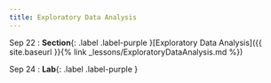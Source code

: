 ```yaml
---
title: Exploratory Data Analysis
---
```


Sep 22
: **Section**{: .label .label-purple }[Exploratory Data Analysis]({{ site.baseurl }}{% link _lessons/ExploratoryDataAnalysis.md %})

Sep 24
: **Lab**{: .label .label-purple }[](#)


